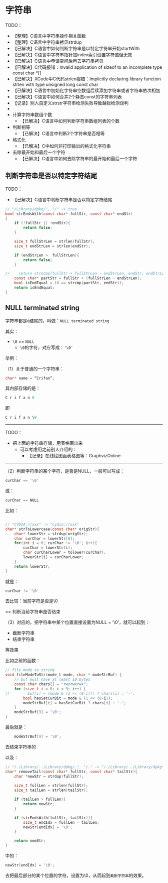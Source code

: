# 字符串

TODO：

* 【整理】C语言中字符串操作相关函数
* 【整理】C语言中字符串拷贝strdup
* 【已解决】C语言中如何判断字符串是以特定字符串开始startWith
* 【已解决】C语言中字符串指针加index索引设置字符值但无效
* 【已解决】C语言中申请空间后再去字符串拷贝
* 【已解决】C代码报错：Invalid application of sizeof to an incomplete type const char *[]
* 【已解决】XCode中C代码strlen报错：Implicitly declaring library function strlen with type unsigned long const char
* 【已解决】C语言中初始化字符串空数组后续添加字符串或者字符串依次相加
* 【已解决】C语言中如何合并2个静态const的字符串列表
* 【记录】别人自定义strstr字符串检测失败导致越狱检测误判
* 
* 计算字符串数组个数
  * 【已解决】C语言中如何判断字符串数组列表的个数
* 判断相等
  * 【已解决】C语言中判断2个字符串是否相等
* 格式化
  * 【已解决】C中如何非打印输出的格式化字符串
* 去除最开始和最后一个字符
  * 【已解决】C语言中如何去除字符串的最开始和最后一个字符

## 判断字符串是否以特定字符结尾

TODO：

* 【已解决】C语言中判断字符串是否以特定字符结尾

```c
// "/Library/dpkg/", "/" -> true
bool strEndsWith(const char* fullStr, const char* endStr)
{
    if (!fullStr || !endStr){
        return false;
    }

    size_t fullStrLen = strlen(fullStr);
    size_t endStrLen = strlen(endStr);

    if (endStrLen >  fullStrLen){
        return false;
    }

//    return strncmp(fullStr + fullStrLen - endStrLen, endStr, endStrLen) == 0;
    const char* partStr = fullStr + (fullStrLen - endStrLen);
    bool isEndEqual = (0 == strcmp(partStr, endStr));
    return isEndEqual;
}
```

## NULL terminated string

字符串都是`0`结尾的，叫做：`NULL terminated string`

其实：

* `\0` == `NULL`
  * `\0`的字符，对应写成：`'\0'`

举例：

（1）关于普通的一个字符串：

```c
char* name = “Crifan”;
```

其内部存储的是：

```c
C r i f a n 0
```

即

```c
C r i f a n \0
```

---

TODO：

* 把上面的字符串存储，用表格画出来
  * 可以考虑用之前别人介绍的：
    * 【记录】在线绘图画表格图等：GraphvizOnline

---

（2）判断字符串的某个字符，是否是NULL，一般可以写成：

```c
curChar == '\0'
```

或：

```c
curChar == NULL
```

比如：

```c

// "CYDIA://xxx" -> "cydia://xxx"
char* strToLowercase(const char* origStr){
    char* lowerStr = strdup(origStr);
    char curChar = lowerStr[0];
    for(int i = 0; curChar != '\0'; i++){
        curChar = lowerStr[i];
        char curCharLower = tolower(curChar);
        lowerStr[i] = curCharLower;
    }
    return lowerStr;
}
```

就是：

```c
curChar != '\0'
```

去比较：当前字符是否是\0

== 判断当前字符串是否结束

（3）对应的，把字符串中某个位置直接设置为NULL = ‘\0’，就可以起到：

* 截断字符串
* 结束字符串

等效果

比如之前的函数：

```c
// file mode to string
void fileModeToStr(mode_t mode, char * modeStrBuf) {
    // buf must have at least 10 bytes
    const char chars[] = "rwxrwxrwx";
    for (size_t i = 0; i < 9; i++) {
//        buf[i] = (mode & (1 << (8-i))) ? chars[i] : '-';
        bool hasSetCurBit = mode & (1 << (8-i));
        modeStrBuf[i] = hasSetCurBit ? chars[i] : '-';
    }
    modeStrBuf[9] = '\0';
}
```

最后就是：

```c
    modeStrBuf[9] = '\0';
```

去结束字符串的

以及：

```c
// "/./Library/../Library/dpkg/.", "/." -> "/./Library/../Library/dpkg"
char* removeTail(const char* fullStr, const char* tailStr){
    char *newStr = strdup(fullStr);
    
    size_t fullLen = strlen(fullStr);
    size_t tailLen = strlen(tailStr);

    if (tailLen > fullLen){
        return newStr;
    }

    if (strEndsWith(fullStr, tailStr)){
        size_t endIdx = fullLen - tailLen;
        newStr[endIdx] = '\0';
    }

    return newStr;
}
```

中的：

```c
newStr[endIdx] = '\0';
```

去把最后部分的某个位置的字符，设置为\0，从而起到`截断字符串`的效果。

